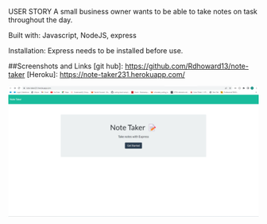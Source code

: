 USER STORY
A small business owner wants to be able to take notes on task throughout the day.

Built with:
Javascript, NodeJS, express

Installation:
Express needs to be installed before use.

##Screenshots and Links
[git hub]: https://github.com/Rdhoward13/note-taker
[Heroku]: https://note-taker231.herokuapp.com/

<img src = "./screenshot.png">
